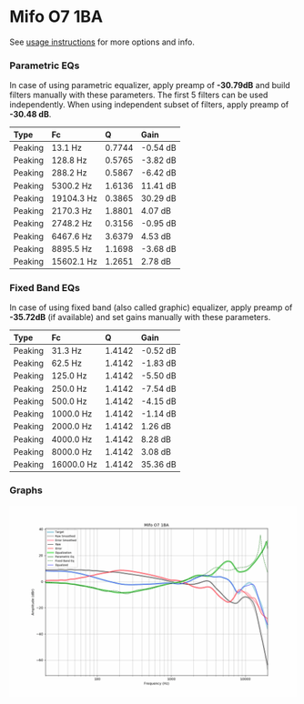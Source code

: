 # Mifo O7 1BA
See [usage instructions](https://github.com/jaakkopasanen/AutoEq#usage) for more options and info.

### Parametric EQs
In case of using parametric equalizer, apply preamp of **-30.79dB** and build filters manually
with these parameters. The first 5 filters can be used independently.
When using independent subset of filters, apply preamp of **-30.48 dB**.

| Type    | Fc         |      Q | Gain     |
|:--------|:-----------|:-------|:---------|
| Peaking | 13.1 Hz    | 0.7744 | -0.54 dB |
| Peaking | 128.8 Hz   | 0.5765 | -3.82 dB |
| Peaking | 288.2 Hz   | 0.5867 | -6.42 dB |
| Peaking | 5300.2 Hz  | 1.6136 | 11.41 dB |
| Peaking | 19104.3 Hz | 0.3865 | 30.29 dB |
| Peaking | 2170.3 Hz  | 1.8801 | 4.07 dB  |
| Peaking | 2748.2 Hz  | 0.3156 | -0.95 dB |
| Peaking | 6467.6 Hz  | 3.6379 | 4.53 dB  |
| Peaking | 8895.5 Hz  | 1.1698 | -3.68 dB |
| Peaking | 15602.1 Hz | 1.2651 | 2.78 dB  |

### Fixed Band EQs
In case of using fixed band (also called graphic) equalizer, apply preamp of **-35.72dB**
(if available) and set gains manually with these parameters.

| Type    | Fc         |      Q | Gain     |
|:--------|:-----------|:-------|:---------|
| Peaking | 31.3 Hz    | 1.4142 | -0.52 dB |
| Peaking | 62.5 Hz    | 1.4142 | -1.83 dB |
| Peaking | 125.0 Hz   | 1.4142 | -5.50 dB |
| Peaking | 250.0 Hz   | 1.4142 | -7.54 dB |
| Peaking | 500.0 Hz   | 1.4142 | -4.15 dB |
| Peaking | 1000.0 Hz  | 1.4142 | -1.14 dB |
| Peaking | 2000.0 Hz  | 1.4142 | 1.26 dB  |
| Peaking | 4000.0 Hz  | 1.4142 | 8.28 dB  |
| Peaking | 8000.0 Hz  | 1.4142 | 3.08 dB  |
| Peaking | 16000.0 Hz | 1.4142 | 35.36 dB |

### Graphs
![](./Mifo%20O7%201BA.png)